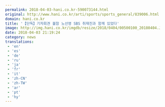 ```yaml
---
permalink: 2018-04-03-hani.co.kr-590073144.html
original: http://www.hani.co.kr/arti/sports/sports_general/839006.html
domain: hani.co.kr
title: '【단독】기자회견 불참 노선영 SBS 취재진과 함께 있었다'
image: http://img.hani.co.kr/imgdb/resize/2018/0404/00500100_20180404.JPG
date: 2018-04-03 21:19:24
category: news
translations: 
 - 'en'
 - 'es'
 - 'de'
 - 'ru'
 - 'ja'
 - 'fr'
 - 'it'
 - 'zh-CN'
 - 'zh-TW'
 - 'ar'
 - 'pt'
 - 'hy'
---
```


